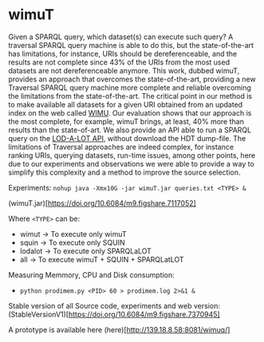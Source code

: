 # wimuT
Given a SPARQL query, which dataset(s) can execute such query? A traversal SPARQL query machine is able to do this, but the state-of-the-art has limitations, for instance, URIs should be dereferenceable, and the results are not complete since 43% of the URIs from the most used datasets are not dereferenceable anymore. This work, dubbed wimuT, provides an approach that overcomes the state-of-the-art, providing a new Traversal SPARQL query machine more complete and reliable overcoming the limitations from the state-of-the-art. The critical point in our method is to make available all datasets for a given URI obtained from an updated index on the web called [WIMU](https://github.com/dice-group/wimu). Our evaluation shows that our approach is the most complete, for example, wimuT brings, at least, 40\% more than results than the state-of-art. We also provide an API able to run a SPARQL query on the [LOD-A-LOT API](https://hdt.lod.labs.vu.nl/), without download the HDT dump-file. The limitations of Traversal approaches are indeed complex, for instance ranking URIs, querying datasets, run-time issues, among other points, here due to our experiments and observations we were able to provide a way to simplify this complexity and a method to improve the source selection.

Experiments:
`nohup java -Xmx10G -jar wimuT.jar queries.txt <TYPE> &`

(wimuT.jar)[https://doi.org/10.6084/m9.figshare.7117052]

Where `<TYPE>` can be:
 - wimut -> To execute only wimuT
 - squin -> To execute only SQUIN
 - lodalot -> To execute only SPARQLaLOT
 - all -> To execute wimuT + SQUIN + SPARQLatLOT

Measuring Memmory, CPU and Disk consumption:
- `python prodimem.py <PID> 60 > prodimem.log 2>&1 &`

Stable version of all Source code, experiments and web version:
(StableVersionV1)[https://doi.org/10.6084/m9.figshare.7370945]

A prototype is available here (here)[http://139.18.8.58:8081/wimuq/]
